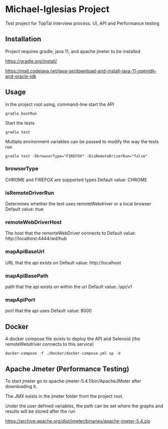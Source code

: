 # Michael-Iglesias Project

Test project for TopTal interview process. UI, API and Performance testing

## Installation

Project requires gradle, java 11, and apache jmeter to be installed

https://gradle.org/install/

https://mail.codejava.net/java-se/download-and-install-java-11-openjdk-and-oracle-jdk

## Usage

in the project root using, command-line start the API

```
gradle bootRun
```

Start the tests

```
gradle test
```

Multiple environment variables can be passed to modify the way the tests run

```
gradle test -DbrowserType="FIREFOX" -DisRemoteDriverRun="false"
```

### browserType
CHROME and FIREFOX are supported types
Default value: CHROME

### isRemoteDriverRun 
Determines whether the test uses remoteWebdriver or a local browser
Default value: true

### remoteWebDriverHost 
The host that the remorteWebDriver connects to
Default value: http://localhost:4444/wd/hub

### mapApiBaseUrl 
URL that the api exists on
Default value: http://localhost

### mapApiBasePath
path that the api exists on within the url
Default value: /api/v1

### mapApiPort
port that the api uses
Default value: 8000

## Docker
A docker compose file exists to deploy the API and Selenoid (the remoteWebdriver connects to this service)

```
docker-compose -f ./Docker/docker-compose.yml up -d 
```

## Apache Jmeter (Performance Testing)

To start jmeter go to apache-jmeter-5.4.1/bin/ApacheJMeter after downloading it.

The JMX exists in the jmeter folder from the project root.

Under the user defined variables, the path can be set where the graphs and results will be stored after the run

https://archive.apache.org/dist/jmeter/binaries/apache-jmeter-5.4.zip